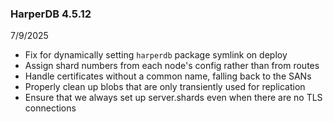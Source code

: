 ### HarperDB 4.5.12
7/9/2025

- Fix for dynamically setting `harperdb` package symlink on deploy
- Assign shard numbers from each node's config rather than from routes
- Handle certificates without a common name, falling back to the SANs
- Properly clean up blobs that are only transiently used for replication 
- Ensure that we always set up server.shards even when there are no TLS connections
